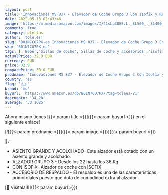 ```yaml
---
layout: post
title: 'Innovaciones MS 837 - Elevador de Coche Grupo 3 Con Isofix y Respaldo'
date: 2022-05-13 02:43:46
image: 'https://m.media-amazon.com/images/I/41sLp38EEzL._SL500_._SL400_.jpg'
comments: true
category: ofertas
author: 'tole.es'
slug: 'B01N7CO7PX-es Innovaciones MS 837 - Elevador de Coche Grupo 3 Con Isofix...'
sku: 'B01N7CO7PX-es'
tags: [ 'Bebé','Sillas de coche','Sillas de coche y accesorios','isofix','ms','🇪🇸', ]
actualPrice: 32.9 EUR
currency: EUR
price: 32.9
comparePrice: 50.0 EUR
prodname: 'Innovaciones MS 837 - Elevador de Coche Grupo 3 Con Isofix y Respaldo'
country: 'es'
flag: '🇪🇸'
brand: 'ms'
buyurl: 'https://www.amazon.es/dp/B01N7CO7PX/?tag=tolees-21'
descuento: '34.20'
average: '33.1625'
---
```


Ahora mismo tienes [{{< param title >}}]({{< param buyurl >}}) en el siguiente enlace!

[![{{< param prodname >}}]({{< param image >}})]({{< param buyurl >}})

🔎:

- ASIENTO GRANDE Y ACOLCHADO- Este alzador está dotado con un asiento grande y acolchado.
- ALZADOR GRUPO 3 - Desde los 22 hasta los 36 Kg
- CON ISOFIX- Alzador de coche con ISOFIX
- ACCESORIO DE RESPALDO - El respaldo es una de las características primordiales puesto que dota de comodidad extra al alzador

[🛒 Visítala!!!]({{< param buyurl >}})
